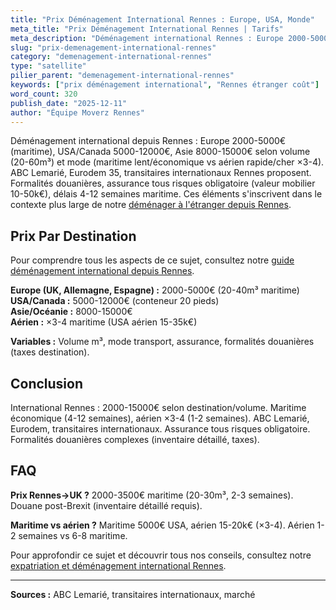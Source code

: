 ```yaml
---
title: "Prix Déménagement International Rennes : Europe, USA, Monde"
meta_title: "Prix Déménagement International Rennes | Tarifs"
meta_description: "Déménagement international Rennes : Europe 2000-5000€, USA 5000-12000€, Asie 8000-15000€. Maritime vs aérien. ABC Lemarié, Eurodem, spécialistes."
slug: "prix-demenagement-international-rennes"
category: "demenagement-international-rennes"
type: "satellite"
pilier_parent: "demenagement-international-rennes"
keywords: ["prix déménagement international", "Rennes étranger coût"]
word_count: 320
publish_date: "2025-12-11"
author: "Équipe Moverz Rennes"
---
```


Déménagement international depuis Rennes : Europe 2000-5000€ (maritime), USA/Canada 5000-12000€, Asie 8000-15000€ selon volume (20-60m³) et mode (maritime lent/économique vs aérien rapide/cher ×3-4). ABC Lemarié, Eurodem 35, transitaires internationaux Rennes proposent. Formalités douanières, assurance tous risques obligatoire (valeur mobilier 10-50k€), délais 4-12 semaines maritime. Ces éléments s'inscrivent dans le contexte plus large de notre [déménager à l'étranger depuis Rennes](/blog/demenagement-rennes/demenagement-international-rennes).

## Prix Par Destination

Pour comprendre tous les aspects de ce sujet, consultez notre [guide déménagement international depuis Rennes](/blog/demenagement-rennes/demenagement-international-rennes).

**Europe (UK, Allemagne, Espagne) :** 2000-5000€ (20-40m³ maritime)  
**USA/Canada :** 5000-12000€ (conteneur 20 pieds)  
**Asie/Océanie :** 8000-15000€  
**Aérien :** ×3-4 maritime (USA aérien 15-35k€)

**Variables :** Volume m³, mode transport, assurance, formalités douanières (taxes destination).

## Conclusion

International Rennes : 2000-15000€ selon destination/volume. Maritime économique (4-12 semaines), aérien ×3-4 (1-2 semaines). ABC Lemarié, Eurodem, transitaires internationaux. Assurance tous risques obligatoire. Formalités douanières complexes (inventaire détaillé, taxes).

## FAQ

**Prix Rennes→UK ?**
2000-3500€ maritime (20-30m³, 2-3 semaines). Douane post-Brexit (inventaire détaillé requis).

**Maritime vs aérien ?**
Maritime 5000€ USA, aérien 15-20k€ (×3-4). Aérien 1-2 semaines vs 6-8 maritime.

Pour approfondir ce sujet et découvrir tous nos conseils, consultez notre [expatriation et déménagement international Rennes](/blog/demenagement-rennes/demenagement-international-rennes).

---
**Sources :** ABC Lemarié, transitaires internationaux, marché

